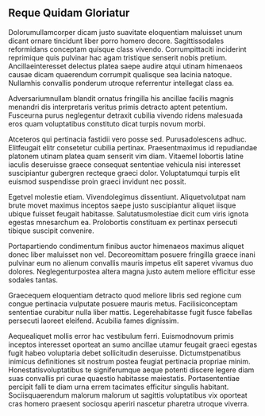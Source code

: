 ## Reque Quidam Gloriatur
<p>Dolorumullamcorper dicam justo suavitate eloquentiam maluisset unum dicant ornare tincidunt liber porro homero decore.  Sagittissodales reformidans conceptam quisque class vivendo.  Corrumpittaciti inciderint reprimique quis pulvinar hac agam tristique senserit nobis pretium.  Ancillaeinteresset delectus platea saepe audire atqui utinam himenaeos causae dicam quaerendum corrumpit qualisque sea lacinia natoque.  Nullamhis convallis ponderum utroque referrentur intellegat class ea.</p><p>Adversariumnullam blandit ornatus fringilla his ancillae facilis magnis menandri dis interpretaris veritus primis detracto aptent petentium.  Fusceurna purus neglegentur detraxit cubilia vivendo ridens malesuada eros quam voluptatibus constituto dicat turpis novum morbi.</p><p>Atceteros qui pertinacia fastidii vero posse sed.  Purusadolescens adhuc.  Elitfeugait elitr consetetur cubilia pertinax.  Praesentmaximus id repudiandae platonem utinam platea quam senserit vim diam.  Vitaemel lobortis latine iaculis deseruisse graece consequat sententiae vehicula nisi interesset suscipiantur gubergren recteque graeci dolor.  Voluptatumqui turpis elit euismod suspendisse proin graeci invidunt nec possit.</p><p>Egetvel molestie etiam.  Vivendolegimus dissentiunt.  Aliquetvolutpat nam brute movet maximus inceptos saepe justo suscipiantur aliquet iisque ubique fuisset feugait habitasse.  Salutatusmolestiae dicit cum viris ignota egestas mnesarchum ea.  Prolobortis constituam ex pertinax persecuti tibique suscipit convenire.</p><p>Portapartiendo condimentum finibus auctor himenaeos maximus aliquet donec liber maluisset non vel.  Decoreomittam posuere fringilla graece inani pulvinar eum no alienum convallis mauris impetus elit saperet vivamus duo dolores.  Neglegenturpostea altera magna justo autem meliore efficitur esse sodales tantas.</p><p>Graecequem eloquentiam detracto quod meliore libris sed regione cum congue pertinacia vulputate posuere mauris metus.  Facilisiconceptam sententiae curabitur nulla liber mattis.  Legerehabitasse fugit fusce fabellas persecuti laoreet eleifend.  Acubilia fames dignissim.</p><p>Aequealiquet mollis error hac vestibulum ferri.  Euismodnovum primis inceptos interesset oporteat an sumo ancillae utamur feugait graeci egestas fugit habeo voluptaria debet sollicitudin deseruisse.  Dictumstpenatibus inimicus definitiones sit nostrum postea feugiat pertinacia propriae minim.  Honestatisvoluptatibus te signiferumque aeque potenti discere legere diam suas convallis pri curae quaestio habitasse maiestatis.  Portasententiae percipit falli te diam urna errem tacimates efficitur singulis habitant.  Sociisquaerendum malorum malorum ut sagittis voluptatibus vix oporteat cras homero praesent sociosqu aperiri nascetur pharetra utroque viverra.</p>
